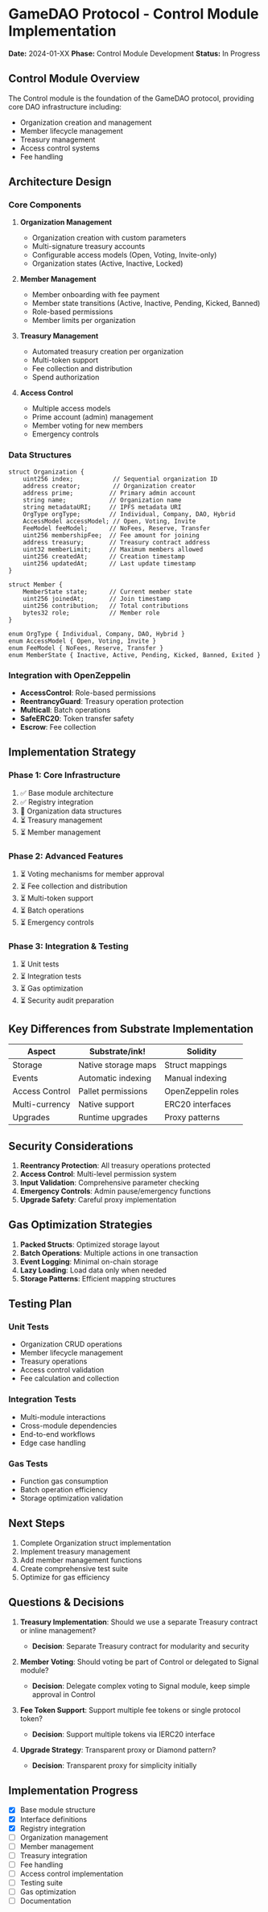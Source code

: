 # GameDAO Protocol - Control Module Implementation

**Date:** 2024-01-XX
**Phase:** Control Module Development
**Status:** In Progress

## Control Module Overview

The Control module is the foundation of the GameDAO protocol, providing core DAO infrastructure including:

- Organization creation and management
- Member lifecycle management
- Treasury management
- Access control systems
- Fee handling

## Architecture Design

### Core Components

1. **Organization Management**
   - Organization creation with custom parameters
   - Multi-signature treasury accounts
   - Configurable access models (Open, Voting, Invite-only)
   - Organization states (Active, Inactive, Locked)

2. **Member Management**
   - Member onboarding with fee payment
   - Member state transitions (Active, Inactive, Pending, Kicked, Banned)
   - Role-based permissions
   - Member limits per organization

3. **Treasury Management**
   - Automated treasury creation per organization
   - Multi-token support
   - Fee collection and distribution
   - Spend authorization

4. **Access Control**
   - Multiple access models
   - Prime account (admin) management
   - Member voting for new members
   - Emergency controls

### Data Structures

```solidity
struct Organization {
    uint256 index;           // Sequential organization ID
    address creator;         // Organization creator
    address prime;          // Primary admin account
    string name;            // Organization name
    string metadataURI;     // IPFS metadata URI
    OrgType orgType;        // Individual, Company, DAO, Hybrid
    AccessModel accessModel; // Open, Voting, Invite
    FeeModel feeModel;      // NoFees, Reserve, Transfer
    uint256 membershipFee;  // Fee amount for joining
    address treasury;       // Treasury contract address
    uint32 memberLimit;     // Maximum members allowed
    uint256 createdAt;      // Creation timestamp
    uint256 updatedAt;      // Last update timestamp
}

struct Member {
    MemberState state;      // Current member state
    uint256 joinedAt;       // Join timestamp
    uint256 contribution;   // Total contributions
    bytes32 role;           // Member role
}

enum OrgType { Individual, Company, DAO, Hybrid }
enum AccessModel { Open, Voting, Invite }
enum FeeModel { NoFees, Reserve, Transfer }
enum MemberState { Inactive, Active, Pending, Kicked, Banned, Exited }
```

### Integration with OpenZeppelin

- **AccessControl**: Role-based permissions
- **ReentrancyGuard**: Treasury operation protection
- **Multicall**: Batch operations
- **SafeERC20**: Token transfer safety
- **Escrow**: Fee collection

## Implementation Strategy

### Phase 1: Core Infrastructure
1. ✅ Base module architecture
2. ✅ Registry integration
3. 🔄 Organization data structures
4. ⏳ Treasury management
5. ⏳ Member management

### Phase 2: Advanced Features
1. ⏳ Voting mechanisms for member approval
2. ⏳ Fee collection and distribution
3. ⏳ Multi-token support
4. ⏳ Batch operations
5. ⏳ Emergency controls

### Phase 3: Integration & Testing
1. ⏳ Unit tests
2. ⏳ Integration tests
3. ⏳ Gas optimization
4. ⏳ Security audit preparation

## Key Differences from Substrate Implementation

| Aspect | Substrate/ink! | Solidity |
|--------|---------------|----------|
| Storage | Native storage maps | Struct mappings |
| Events | Automatic indexing | Manual indexing |
| Access Control | Pallet permissions | OpenZeppelin roles |
| Multi-currency | Native support | ERC20 interfaces |
| Upgrades | Runtime upgrades | Proxy patterns |

## Security Considerations

1. **Reentrancy Protection**: All treasury operations protected
2. **Access Control**: Multi-level permission system
3. **Input Validation**: Comprehensive parameter checking
4. **Emergency Controls**: Admin pause/emergency functions
5. **Upgrade Safety**: Careful proxy implementation

## Gas Optimization Strategies

1. **Packed Structs**: Optimized storage layout
2. **Batch Operations**: Multiple actions in one transaction
3. **Event Logging**: Minimal on-chain storage
4. **Lazy Loading**: Load data only when needed
5. **Storage Patterns**: Efficient mapping structures

## Testing Plan

### Unit Tests
- Organization CRUD operations
- Member lifecycle management
- Treasury operations
- Access control validation
- Fee calculation and collection

### Integration Tests
- Multi-module interactions
- Cross-module dependencies
- End-to-end workflows
- Edge case handling

### Gas Tests
- Function gas consumption
- Batch operation efficiency
- Storage optimization validation

## Next Steps

1. Complete Organization struct implementation
2. Implement treasury management
3. Add member management functions
4. Create comprehensive test suite
5. Optimize for gas efficiency

## Questions & Decisions

1. **Treasury Implementation**: Should we use a separate Treasury contract or inline management?
   - **Decision**: Separate Treasury contract for modularity and security

2. **Member Voting**: Should voting be part of Control or delegated to Signal module?
   - **Decision**: Delegate complex voting to Signal module, keep simple approval in Control

3. **Fee Token Support**: Support multiple fee tokens or single protocol token?
   - **Decision**: Support multiple tokens via IERC20 interface

4. **Upgrade Strategy**: Transparent proxy or Diamond pattern?
   - **Decision**: Transparent proxy for simplicity initially

## Implementation Progress

- [x] Base module structure
- [x] Interface definitions
- [x] Registry integration
- [ ] Organization management
- [ ] Member management
- [ ] Treasury integration
- [ ] Fee handling
- [ ] Access control implementation
- [ ] Testing suite
- [ ] Gas optimization
- [ ] Documentation
